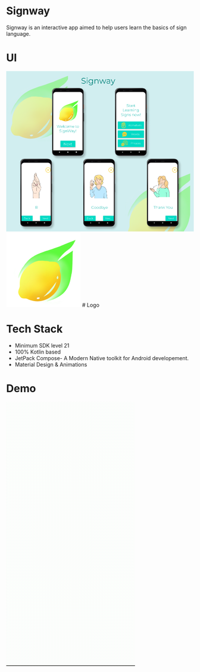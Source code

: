 
# Signway
Signway is an interactive app aimed to help users learn the basics of sign language.


# UI

![Ui preview](https://github.com/GDSC-AUM/Signway/blob/main/SignwayPreview/Signway%20ui%20git.png)
![](https://github.com/GDSC-AUM/Signway/blob/main/SignwayPreview/logo%20git.png) # Logo

# Tech Stack 
- Minimum SDK level 21
- 100% Kotlin based
- JetPack Compose- A Modern Native toolkit for Android developement.
- Material Design & Animations

# Demo
![App gif](https://github.com/GDSC-AUM/Signway/blob/main/SignwayPreview/Signway.gif)
